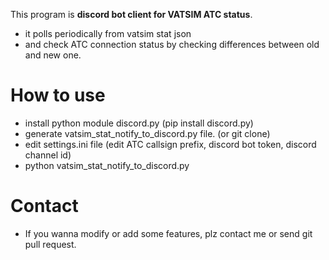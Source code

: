 This program is **discord bot client for VATSIM ATC status**.

- it polls periodically from vatsim stat json
- and check ATC connection status by checking differences between old and new one.

# How to use
- install python module discord.py (pip install discord.py)
- generate vatsim_stat_notify_to_discord.py file. (or git clone)
- edit settings.ini file (edit ATC callsign prefix, discord bot token, discord channel id)
- python vatsim_stat_notify_to_discord.py

# Contact
- If you wanna modify or add some features, plz contact me or send git pull request.
